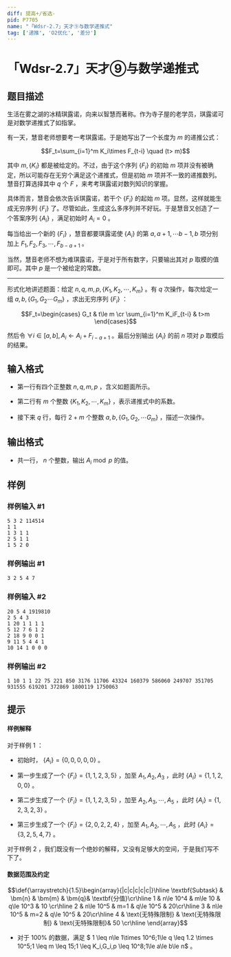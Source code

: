 ```yaml
---
diff: 提高+/省选-
pid: P7705
name: "「Wdsr-2.7」天才⑨与数学递推式"
tag: ['递推', 'O2优化', '差分']
---
```

# 「Wdsr-2.7」天才⑨与数学递推式
## 题目描述

生活在雾之湖的冰精琪露诺，向来以智慧而著称。作为寺子屋的老学员，琪露诺可是对数学递推式了如指掌。

有一天，慧音老师想要考一考琪露诺。于是她写出了一个长度为 $m$ 的递推公式：

$$F_t=\sum_{i=1}^m K_i\times F_{t-i} \quad (t> m)$$

其中 $m,\{K_i\}$ 都是被给定的。不过，由于这个序列 $\{F_i\}$ 的初始 $m$ 项并没有被确定，所以可能存在无穷个满足这个递推式，但是初始 $m$ 项并不一致的递推数列。慧音打算选择其中 $q$ 个 $F$ ，来考考琪露诺对数列知识的掌握。

具体而言，慧音会依次告诉琪露诺，若干个 $\{F_i\}$ 的起始 $m$ 项。显然，这样就能生成无穷序列 $\{F_i\}$ 了。尽管如此，生成这么多序列并不好玩。于是慧音又创造了一个答案序列 $\{A_i\}$ ，满足初始时 $A_i=0$ 。

每当给出一个新的 $\{F_i\}$ ，慧音都要琪露诺使 $\{A_i\}$ 的第 $a,a+1,\cdots b-1,b$ 项分别加上 $F_1,F_2,F_3,\cdots,F_{b-a+1}$ 。

当然，慧音老师不想为难琪露诺，于是对于所有数字，只要输出其对 $p$ 取模的值即可。其中 $p$ 是一个被给定的常数。

---

形式化地讲述题面：给定 $n,q,m,p,\{K_1,K_2,\cdots ,K_m\}$ 。有 $q$ 次操作，每次给定一组 $a,b,\{G_1,G_2\cdots G_m\}$ ，求出无穷序列 $\{F_i\}$ ：

$$F_t=\begin{cases}
G_t & t\le m \cr
\sum_{i=1}^m K_iF_{t-i} & t>m
\end{cases}$$

然后令 $\forall i\in [a,b] ,A_i\gets A_i+F_{i-a+1}$ 。最后分别输出 $\{A_i\}$ 的前 $n$ 项对 $p$ 取模后的结果。
## 输入格式

- 第一行有四个正整数 $n,q,m,p$ ，含义如题面所示。

- 第二行有 $m$ 个整数 $\{K_1,K_2,\cdots ,K_m\}$ ，表示递推式中的系数。

- 接下来 $q$ 行，每行 $2+m$ 个整数 $a,b,\{G_1,G_2,\cdots G_m\}$ ，描述一次操作。
## 输出格式

- 共一行， $n$ 个整数，输出 $A_i \bmod p$ 的值。
## 样例

### 样例输入 #1
```
5 3 2 114514
1 1
1 3 1 1
2 5 1 1
1 5 2 0
```
### 样例输出 #1
```
3 2 5 4 7
```
### 样例输入 #2
```
20 5 4 1919810
2 5 4 3
1 20 1 1 1 1
5 12 7 6 1 2
2 18 9 0 0 1
9 11 5 4 4 1
10 14 1 0 0 0
```
### 样例输出 #2
```
1 10 1 1 22 75 221 850 3176 11706 43324 160379 586060 249707 351705 931555 619201 372869 1800119 1750063

```
## 提示

#### 样例解释

对于样例 $1$ ：

- 初始时， $\{A_i\}=\{0,0,0,0,0\}$ 。

- 第一步生成了一个 $\{F_i\}=\{1,1,2,3,5\}$ ，加至 $A_1,A_2,A_3$ ，此时 $\{A_i\}=\{1,1,2,0,0\}$ 。

- 第二步生成了一个 $\{F_i\}=\{1,1,2,3,5\}$ ，加至 $A_2,A_3,\cdots ,A_5$ ，此时 $\{A_i\}=\{1,2,3,2,3\}$ 。

- 第三步生成了一个 $\{F_i\}=\{2,0,2,2,4\}$ ，加至 $A_1,A_2,\cdots ,A_5$ ，此时 $\{A_i\}=\{3,2,5,4,7\}$ 。

对于样例 $2$ ，我们既没有一个绝妙的解释，又没有足够大的空间，于是我们写不下了。

#### 数据范围及约定

$$\def{\arraystretch}{1.5}\begin{array}{|c|c|c|c|c|}\hline
\textbf{Subtask} & \bm{n} & \bm{m} & \bm{q}& \textbf{分值}\cr\hline
1 & n\le  10^4 & m\le 10 & q\le 10^3 & 10 \cr\hline
2 & n\le  10^5 & m=1 & q\le 10^5  & 20\cr\hline
3 & n\le  10^5 & m=2 & q\le 10^5 & 20\cr\hline
4 & \text{无特殊限制} & \text{无特殊限制} & \text{无特殊限制}& 50 \cr\hline
\end{array}$$

- 对于 $100\%$ 的数据，满足 $ 1 \leq n\le 1\times 10^6;1\le q \leq 1.2 \times 10^5;1 \leq m \leq 15;1 \leq K_i,G_i,p \leq 10^8;1\le a\le b\le n$ 。
